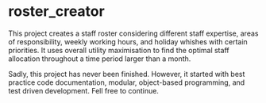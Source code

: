 # roster_creator
This project creates a staff roster considering different staff expertise, areas of responsibility, weekly working hours, and holiday whishes with certain priorities. It uses overall utility maximisation to find the optimal staff allocation throughout a time period larger than a month.

Sadly, this project has never been finished. However, it started with best practice code documentation, modular, object-based programming, and test driven development. Fell free to continue.

